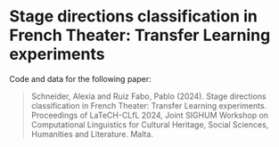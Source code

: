 # Stage directions classification in French Theater: Transfer Learning experiments

Code and data for the following paper:

> Schneider, Alexia and Ruiz Fabo, Pablo (2024). Stage directions classification in French Theater: Transfer Learning experiments. Proceedings of LaTeCH-CLfL 2024, Joint SIGHUM Workshop on Computational Linguistics for Cultural Heritage, Social Sciences, Humanities and Literature. Malta.

